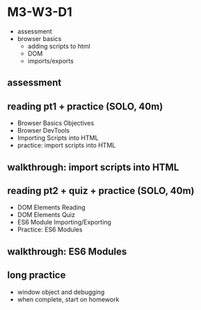 # M3-W3-D1

- assessment
- browser basics
  - adding scripts to html
  - DOM
  - imports/exports
  
## assessment

## reading pt1 + practice (SOLO, 40m)

- Browser Basics Objectives
- Browser DevTools
- Importing Scripts into HTML
- practice: import scripts into HTML

## walkthrough: import scripts into HTML

## reading pt2 + quiz + practice (SOLO, 40m)

- DOM Elements Reading
- DOM Elements Quiz
- ES6 Module Importing/Exporting
- Practice: ES6 Modules

## walkthrough: ES6 Modules 

## long practice

- window object and debugging
- when complete, start on homework
